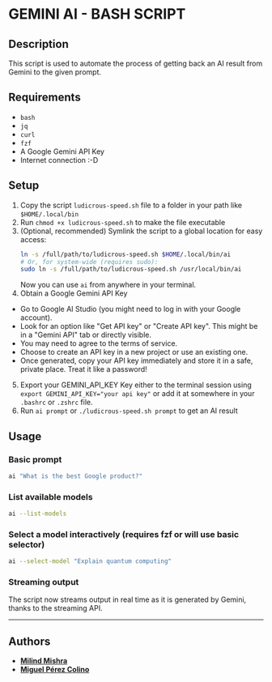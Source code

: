 # GEMINI AI - BASH SCRIPT

## Description

This script is used to automate the process of getting back an AI result from Gemini to the given prompt.

## Requirements

- `bash`
- `jq`
- `curl`
- `fzf`
- A Google Gemini API Key
- Internet connection :-D

## Setup

1. Copy the script `ludicrous-speed.sh` file to a folder in your path like `$HOME/.local/bin`
2. Run `chmod +x ludicrous-speed.sh` to make the file executable
3. (Optional, recommended) Symlink the script to a global location for easy access:
   ```bash
   ln -s /full/path/to/ludicrous-speed.sh $HOME/.local/bin/ai
   # Or, for system-wide (requires sudo):
   sudo ln -s /full/path/to/ludicrous-speed.sh /usr/local/bin/ai
   ```
   Now you can use `ai` from anywhere in your terminal.
4. Obtain a Google Gemini API Key

- Go to Google AI Studio (you might need to log in with your Google account).
- Look for an option like "Get API key" or "Create API key". This might be in a "Gemini API" tab or directly visible.
- You may need to agree to the terms of service.
- Choose to create an API key in a new project or use an existing one.
- Once generated, copy your API key immediately and store it in a safe, private place. Treat it like a password!

5. Export your GEMINI_API_KEY Key either to the terminal session using `export GEMINI_API_KEY="your api key"` or add it at somewhere in your `.bashrc` or `.zshrc` file.
6. Run `ai prompt` or `./ludicrous-speed.sh prompt` to get an AI result

## Usage

### Basic prompt

```bash
ai "What is the best Google product?"
```

### List available models

```bash
ai --list-models
```

### Select a model interactively (requires fzf or will use basic selector)

```bash
ai --select-model "Explain quantum computing"
```

### Streaming output

The script now streams output in real time as it is generated by Gemini, thanks to the streaming API.

---

## Authors

- [**Milind Mishra**](https://x.com/milindstwt)
- [**Miguel Pérez Colino**](https://x.com/mmmmmmpc)
